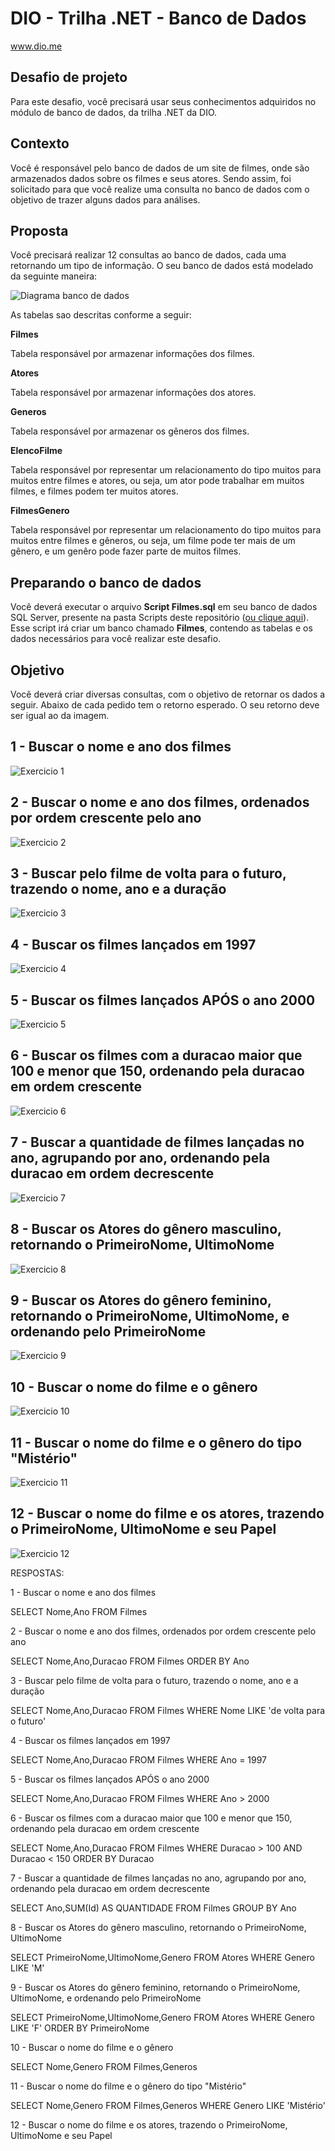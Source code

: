 # DIO - Trilha .NET - Banco de Dados
www.dio.me

## Desafio de projeto
Para este desafio, você precisará usar seus conhecimentos adquiridos no módulo de banco de dados, da trilha .NET da DIO.

## Contexto
Você é responsável pelo banco de dados de um site de filmes, onde são armazenados dados sobre os filmes e seus atores. Sendo assim, foi solicitado para que você realize uma consulta no banco de dados com o objetivo de trazer alguns dados para análises.

## Proposta
Você precisará realizar 12 consultas ao banco de dados, cada uma retornando um tipo de informação.
O seu banco de dados está modelado da seguinte maneira:

![Diagrama banco de dados](Imagens/diagrama.png)

As tabelas sao descritas conforme a seguir:

**Filmes**

Tabela responsável por armazenar informações dos filmes.

**Atores**

Tabela responsável por armazenar informações dos atores.

**Generos**

Tabela responsável por armazenar os gêneros dos filmes.

**ElencoFilme**

Tabela responsável por representar um relacionamento do tipo muitos para muitos entre filmes e atores, ou seja, um ator pode trabalhar em muitos filmes, e filmes
podem ter muitos atores.

**FilmesGenero**

Tabela responsável por representar um relacionamento do tipo muitos para muitos entre filmes e gêneros, ou seja, um filme pode ter mais de um gênero, e um genêro pode fazer parte de muitos filmes.

## Preparando o banco de dados
Você deverá executar o arquivo **Script Filmes.sql** em seu banco de dados SQL Server, presente na pasta Scripts deste repositório ([ou clique aqui](Script%20Filmes.sql)). Esse script irá criar um banco chamado **Filmes**, contendo as tabelas e os dados necessários para você realizar este desafio.

## Objetivo
Você deverá criar diversas consultas, com o objetivo de retornar os dados a seguir. Abaixo de cada pedido tem o retorno esperado. O seu retorno deve ser igual ao da imagem.

## 1 - Buscar o nome e ano dos filmes

![Exercicio 1](Imagens/1.png)

## 2 - Buscar o nome e ano dos filmes, ordenados por ordem crescente pelo ano

![Exercicio 2](Imagens/2.png)

## 3 - Buscar pelo filme de volta para o futuro, trazendo o nome, ano e a duração

![Exercicio 3](Imagens/3.png)

## 4 - Buscar os filmes lançados em 1997

![Exercicio 4](Imagens/4.png)

## 5 - Buscar os filmes lançados APÓS o ano 2000

![Exercicio 5](Imagens/5.png)

## 6 - Buscar os filmes com a duracao maior que 100 e menor que 150, ordenando pela duracao em ordem crescente

![Exercicio 6](Imagens/6.png)

## 7 - Buscar a quantidade de filmes lançadas no ano, agrupando por ano, ordenando pela duracao em ordem decrescente

![Exercicio 7](Imagens/7.png)

## 8 - Buscar os Atores do gênero masculino, retornando o PrimeiroNome, UltimoNome

![Exercicio 8](Imagens/8.png)

## 9 - Buscar os Atores do gênero feminino, retornando o PrimeiroNome, UltimoNome, e ordenando pelo PrimeiroNome

![Exercicio 9](Imagens/9.png)

## 10 - Buscar o nome do filme e o gênero

![Exercicio 10](Imagens/10.png)

## 11 - Buscar o nome do filme e o gênero do tipo "Mistério"

![Exercicio 11](Imagens/11.png)

## 12 - Buscar o nome do filme e os atores, trazendo o PrimeiroNome, UltimoNome e seu Papel

![Exercicio 12](Imagens/12.png)

RESPOSTAS:

1 - Buscar o nome e ano dos filmes

SELECT Nome,Ano FROM Filmes 

2 - Buscar o nome e ano dos filmes, ordenados por ordem crescente pelo ano

SELECT Nome,Ano,Duracao FROM Filmes ORDER BY Ano  

3 - Buscar pelo filme de volta para o futuro, trazendo o nome, ano e a duração

SELECT Nome,Ano,Duracao FROM Filmes WHERE Nome LIKE 'de volta para o futuro'

4 - Buscar os filmes lançados em 1997

SELECT Nome,Ano,Duracao FROM Filmes WHERE Ano = 1997

5 - Buscar os filmes lançados APÓS o ano 2000

SELECT Nome,Ano,Duracao FROM Filmes WHERE Ano > 2000

6 - Buscar os filmes com a duracao maior que 100 e menor que 150, ordenando pela duracao em ordem crescente

SELECT Nome,Ano,Duracao FROM Filmes WHERE Duracao > 100 AND Duracao < 150 ORDER BY Duracao  

7 - Buscar a quantidade de filmes lançadas no ano, agrupando por ano, ordenando pela duracao em ordem decrescente

SELECT Ano,SUM(Id) AS QUANTIDADE FROM Filmes GROUP BY Ano  

8 - Buscar os Atores do gênero masculino, retornando o PrimeiroNome, UltimoNome

SELECT PrimeiroNome,UltimoNome,Genero FROM Atores WHERE Genero LIKE 'M'

9 - Buscar os Atores do gênero feminino, retornando o PrimeiroNome, UltimoNome, e ordenando pelo PrimeiroNome

SELECT PrimeiroNome,UltimoNome,Genero FROM Atores WHERE Genero LIKE 'F' ORDER BY PrimeiroNome

10 - Buscar o nome do filme e o gênero

SELECT Nome,Genero FROM Filmes,Generos  

11 - Buscar o nome do filme e o gênero do tipo "Mistério"

SELECT Nome,Genero FROM Filmes,Generos WHERE Genero LIKE 'Mistério'

12 - Buscar o nome do filme e os atores, trazendo o PrimeiroNome, UltimoNome e seu Papel










